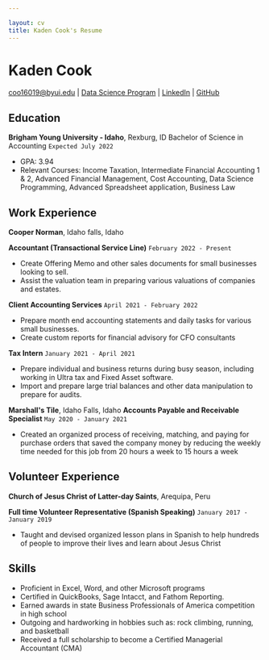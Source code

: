 ```yaml
---

layout: cv
title: Kaden Cook's Resume
---
```

# Kaden Cook  


<div id="https://github.com/kadenwcook/Cook_Resume.git">
<a href="coo16019@byui.edu">coo16019@byui.edu</a>
| <a href="https://byuidatascience.github.io/development.html">Data Science Program</a>
| <a href="https://www.linkedin.com/in/kadencook">LinkedIn</a>
| <a href="https://github.com/kadenwcook/Cook_Resume.git">GitHub</a>
</div>

<!-- https://www.monique.tech/the-art-of-markdown -->

## Education
__Brigham Young University - Idaho__, Rexburg, ID
Bachelor of Science in Accounting
`Expected July 2022`

- GPA: 3.94
-	Relevant Courses: Income Taxation, Intermediate Financial Accounting 1 & 2, Advanced Financial Management, Cost Accounting, Data Science Programming, Advanced Spreadsheet application, Business Law


## Work Experience
__Cooper Norman__, Idaho falls, Idaho


__Accountant (Transactional Service Line)__
`February 2022 - Present`
- 	Create Offering Memo and other sales documents for small businesses looking to sell.
-	Assist the valuation team in preparing various valuations of companies and estates.



__Client Accounting Services__ 
`April 2021 - February 2022`
-	Prepare month end accounting statements and daily tasks for various small businesses.
-	Create custom reports for financial advisory for CFO consultants				


__Tax Intern__
`January 2021 - April 2021`
- 	Prepare individual and business returns during busy season, including working in Ultra tax and Fixed Asset software.
-	Import and prepare large trial balances and other data manipulation to prepare for audits.

__Marshall's Tile__, Idaho Falls, Idaho
__Accounts Payable and Receivable Specialist__
`May 2020 - January 2021`
-	Created an organized process of receiving, matching, and paying for purchase orders that saved the company money by reducing the weekly time needed for this job from 20 hours a week to 15 hours a week

## Volunteer Experience
__Church of Jesus Christ of Latter-day Saints__, Arequipa, Peru

__Full time Volunteer Representative (Spanish Speaking)__
`January 2017 - January 2019`
-	Taught and devised organized lesson plans in Spanish to help hundreds of people to improve their lives and learn about Jesus Christ

## Skills

-	Proficient in Excel, Word, and other Microsoft programs
-	Certified in QuickBooks, Sage Intacct, and Fathom Reporting.
-	Earned awards in state Business Professionals of America competition in high school
-	Outgoing and hardworking in hobbies such as: rock climbing, running, and basketball
-	Received a full scholarship to become a Certified Managerial Accountant (CMA)





<!-- ### Footer

Last updated: March 2022 -->


